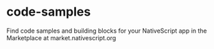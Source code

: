 # code-samples
Find code samples and building blocks for your NativeScript app in the Marketplace at market.nativescript.org
